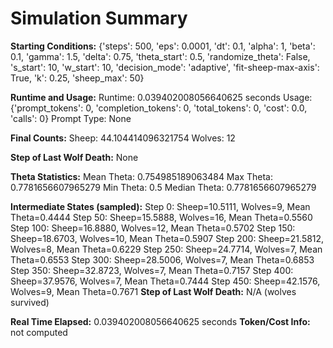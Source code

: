 # Simulation Summary

**Starting Conditions:**
{'steps': 500, 'eps': 0.0001, 'dt': 0.1, 'alpha': 1, 'beta': 0.1, 'gamma': 1.5, 'delta': 0.75, 'theta_start': 0.5, 'randomize_theta': False, 's_start': 10, 'w_start': 10, 'decision_mode': 'adaptive', 'fit-sheep-max-axis': True, 'k': 0.25, 'sheep_max': 50}

**Runtime and Usage:**
Runtime: 0.039402008056640625 seconds
Usage: {'prompt_tokens': 0, 'completion_tokens': 0, 'total_tokens': 0, 'cost': 0.0, 'calls': 0}
Prompt Type: None

**Final Counts:**
Sheep: 44.104414096321754
Wolves: 12

**Step of Last Wolf Death:**
None

**Theta Statistics:**
Mean Theta: 0.754985189063484
Max Theta: 0.7781656607965279
Min Theta: 0.5
Median Theta: 0.7781656607965279

**Intermediate States (sampled):**
Step 0: Sheep=10.5111, Wolves=9, Mean Theta=0.4444
Step 50: Sheep=15.5888, Wolves=16, Mean Theta=0.5560
Step 100: Sheep=16.8880, Wolves=12, Mean Theta=0.5702
Step 150: Sheep=18.6703, Wolves=10, Mean Theta=0.5907
Step 200: Sheep=21.5812, Wolves=8, Mean Theta=0.6229
Step 250: Sheep=24.7714, Wolves=7, Mean Theta=0.6553
Step 300: Sheep=28.5006, Wolves=7, Mean Theta=0.6853
Step 350: Sheep=32.8723, Wolves=7, Mean Theta=0.7157
Step 400: Sheep=37.9576, Wolves=7, Mean Theta=0.7444
Step 450: Sheep=42.1576, Wolves=9, Mean Theta=0.7671
**Step of Last Wolf Death:** N/A (wolves survived)

**Real Time Elapsed:** 0.039402008056640625 seconds
**Token/Cost Info:** not computed